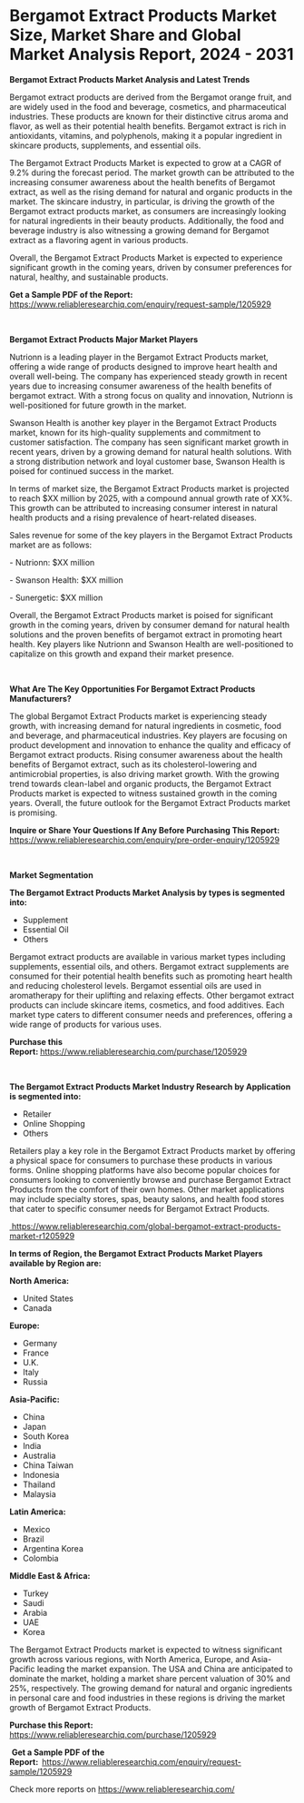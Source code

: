 <p><h1>Bergamot Extract Products Market Size, Market Share and Global Market Analysis Report, 2024 - 2031</h1></p><p><strong>Bergamot Extract Products Market Analysis and Latest Trends</strong></p>
<p><p>Bergamot extract products are derived from the Bergamot orange fruit, and are widely used in the food and beverage, cosmetics, and pharmaceutical industries. These products are known for their distinctive citrus aroma and flavor, as well as their potential health benefits. Bergamot extract is rich in antioxidants, vitamins, and polyphenols, making it a popular ingredient in skincare products, supplements, and essential oils.</p><p>The Bergamot Extract Products Market is expected to grow at a CAGR of 9.2% during the forecast period. The market growth can be attributed to the increasing consumer awareness about the health benefits of Bergamot extract, as well as the rising demand for natural and organic products in the market. The skincare industry, in particular, is driving the growth of the Bergamot extract products market, as consumers are increasingly looking for natural ingredients in their beauty products. Additionally, the food and beverage industry is also witnessing a growing demand for Bergamot extract as a flavoring agent in various products.</p><p>Overall, the Bergamot Extract Products Market is expected to experience significant growth in the coming years, driven by consumer preferences for natural, healthy, and sustainable products.</p></p>
<p><strong>Get a Sample PDF of the Report:&nbsp;</strong> <a href="https://www.reliableresearchiq.com/enquiry/request-sample/1205929">https://www.reliableresearchiq.com/enquiry/request-sample/1205929</a></p>
<p>&nbsp;</p>
<p><strong>Bergamot Extract Products Major Market Players</strong></p>
<p><p>Nutrionn is a leading player in the Bergamot Extract Products market, offering a wide range of products designed to improve heart health and overall well-being. The company has experienced steady growth in recent years due to increasing consumer awareness of the health benefits of bergamot extract. With a strong focus on quality and innovation, Nutrionn is well-positioned for future growth in the market.</p><p>Swanson Health is another key player in the Bergamot Extract Products market, known for its high-quality supplements and commitment to customer satisfaction. The company has seen significant market growth in recent years, driven by a growing demand for natural health solutions. With a strong distribution network and loyal customer base, Swanson Health is poised for continued success in the market.</p><p>In terms of market size, the Bergamot Extract Products market is projected to reach $XX million by 2025, with a compound annual growth rate of XX%. This growth can be attributed to increasing consumer interest in natural health products and a rising prevalence of heart-related diseases.</p><p>Sales revenue for some of the key players in the Bergamot Extract Products market are as follows:</p><p>- Nutrionn: $XX million</p><p>- Swanson Health: $XX million</p><p>- Sunergetic: $XX million</p><p>Overall, the Bergamot Extract Products market is poised for significant growth in the coming years, driven by consumer demand for natural health solutions and the proven benefits of bergamot extract in promoting heart health. Key players like Nutrionn and Swanson Health are well-positioned to capitalize on this growth and expand their market presence.</p></p>
<p>&nbsp;</p>
<p><strong>What Are The Key Opportunities For Bergamot Extract Products Manufacturers?</strong></p>
<p><p>The global Bergamot Extract Products market is experiencing steady growth, with increasing demand for natural ingredients in cosmetic, food and beverage, and pharmaceutical industries. Key players are focusing on product development and innovation to enhance the quality and efficacy of Bergamot extract products. Rising consumer awareness about the health benefits of Bergamot extract, such as its cholesterol-lowering and antimicrobial properties, is also driving market growth. With the growing trend towards clean-label and organic products, the Bergamot Extract Products market is expected to witness sustained growth in the coming years. Overall, the future outlook for the Bergamot Extract Products market is promising.</p></p>
<p><strong>Inquire or Share Your Questions If Any Before Purchasing This Report:</strong> <a href="https://www.reliableresearchiq.com/enquiry/pre-order-enquiry/1205929">https://www.reliableresearchiq.com/enquiry/pre-order-enquiry/1205929</a></p>
<p>&nbsp;</p>
<p><strong>Market Segmentation</strong></p>
<p><strong>The Bergamot Extract Products Market Analysis by types is segmented into:</strong></p>
<p><ul><li>Supplement</li><li>Essential Oil</li><li>Others</li></ul></p>
<p><p>Bergamot extract products are available in various market types including supplements, essential oils, and others. Bergamot extract supplements are consumed for their potential health benefits such as promoting heart health and reducing cholesterol levels. Bergamot essential oils are used in aromatherapy for their uplifting and relaxing effects. Other bergamot extract products can include skincare items, cosmetics, and food additives. Each market type caters to different consumer needs and preferences, offering a wide range of products for various uses.</p></p>
<p><strong>Purchase this Report:&nbsp;</strong><a href="https://www.reliableresearchiq.com/purchase/1205929">https://www.reliableresearchiq.com/purchase/1205929</a></p>
<p>&nbsp;</p>
<p><strong>The Bergamot Extract Products Market Industry Research by Application is segmented into:</strong></p>
<p><ul><li>Retailer</li><li>Online Shopping</li><li>Others</li></ul></p>
<p><p>Retailers play a key role in the Bergamot Extract Products market by offering a physical space for consumers to purchase these products in various forms. Online shopping platforms have also become popular choices for consumers looking to conveniently browse and purchase Bergamot Extract Products from the comfort of their own homes. Other market applications may include specialty stores, spas, beauty salons, and health food stores that cater to specific consumer needs for Bergamot Extract Products.</p></p>
<p><a href="https://www.reliableresearchiq.com/global-bergamot-extract-products-market-r1205929">&nbsp;https://www.reliableresearchiq.com/global-bergamot-extract-products-market-r1205929</a></p>
<p><strong>In terms of Region, the Bergamot Extract Products Market Players available by Region are:</strong></p>
<p>
    <p> <strong> North America: </strong>
        <ul>
            <li>United States</li>
            <li>Canada</li>
        </ul>
        </p> 
    <p> <strong> Europe: </strong>
        <ul>
            <li>Germany</li>
            <li>France</li>
            <li>U.K.</li>
            <li>Italy</li>
            <li>Russia</li>
        </ul>
        </p> 
    <p> <strong> Asia-Pacific: </strong>
        <ul>
            <li>China</li>
            <li>Japan</li>
            <li>South Korea</li>
            <li>India</li>
            <li>Australia</li>
            <li>China Taiwan</li>
            <li>Indonesia</li>
            <li>Thailand</li>
            <li>Malaysia</li>
        </ul>
        </p> 
    <p> <strong> Latin America: </strong>
        <ul>
            <li>Mexico</li>
            <li>Brazil</li>
            <li>Argentina Korea</li>
            <li>Colombia</li>
        </ul>
        </p> 
    <p> <strong> Middle East & Africa: </strong>
        <ul>
            <li>Turkey</li>
            <li>Saudi</li>
            <li>Arabia</li>
            <li>UAE</li>
            <li>Korea</li>
        </ul>
    </p>
    </p>
<p><p>The Bergamot Extract Products market is expected to witness significant growth across various regions, with North America, Europe, and Asia-Pacific leading the market expansion. The USA and China are anticipated to dominate the market, holding a market share percent valuation of 30% and 25%, respectively. The growing demand for natural and organic ingredients in personal care and food industries in these regions is driving the market growth of Bergamot Extract Products.</p></p>
<p><strong>Purchase this Report: </strong><a href="https://www.reliableresearchiq.com/purchase/1205929">https://www.reliableresearchiq.com/purchase/1205929</a></p>
<p>&nbsp;<strong>Get a Sample PDF of the Report:&nbsp;&nbsp;</strong><a href="https://www.reliableresearchiq.com/enquiry/request-sample/1205929">https://www.reliableresearchiq.com/enquiry/request-sample/1205929</a></p>
<p><strong></strong></p>
<p>Check more reports on <a href="https://www.reliableresearchiq.com/">https://www.reliableresearchiq.com/</a></p>